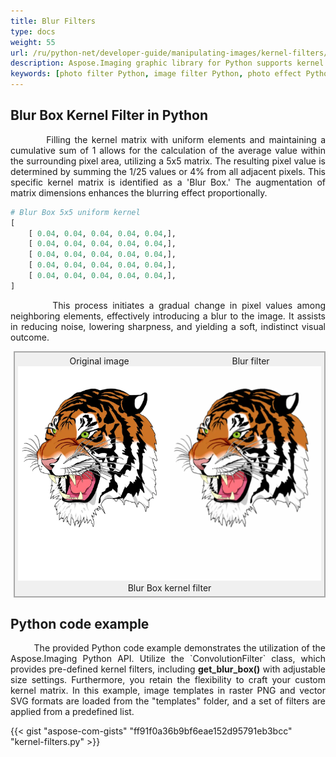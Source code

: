 ```yaml
---
title: Blur Filters
type: docs
weight: 55
url: /ru/python-net/developer-guide/manipulating-images/kernel-filters/blur-filter/
description: Aspose.Imaging graphic library for Python supports kernel filters such Blur as well as custom kernels.
keywords: [photo filter Python, image filter Python, photo effect Python, kernel filter, blur image, blur filter, blur box filter, kernel matrix, convolution operation, custom kernel filter]
---
```


## Blur Box Kernel Filter in Python

<p align='justify'>
&nbsp;&nbsp;&nbsp;&nbsp;&nbsp;&nbsp;&nbsp;&nbsp;
Filling the kernel matrix with uniform elements and maintaining a cumulative sum of 1 allows for the calculation of the average value within the surrounding pixel area, utilizing a 5x5 matrix. The resulting pixel value is determined by summing the 1/25 values or 4% from all adjacent pixels. This specific kernel matrix is identified as a 'Blur Box.' The augmentation of matrix dimensions enhances the blurring effect proportionally.
</p>

```python
# Blur Box 5x5 uniform kernel
[
    [ 0.04, 0.04, 0.04, 0.04, 0.04,],
    [ 0.04, 0.04, 0.04, 0.04, 0.04,],
    [ 0.04, 0.04, 0.04, 0.04, 0.04,],
    [ 0.04, 0.04, 0.04, 0.04, 0.04,],
    [ 0.04, 0.04, 0.04, 0.04, 0.04,],
]
```
<p align='justify'>
&nbsp;&nbsp;&nbsp;&nbsp;&nbsp;&nbsp;&nbsp;&nbsp;
This process initiates a gradual change in pixel values among neighboring elements, effectively introducing a blur to the image. It assists in reducing noise, lowering sharpness, and yielding a soft, indistinct visual outcome.
</p>

<style>
   .frame {
    border: 2px solid darkgray;
    padding: 5px;
    margin: 10px 0 5px 5px;
    background: #f0f0f0;
    align-items: center;
   }
   .marginauto {
    margin: 10px auto 20px;
    display: block;
   }
   .frame figcaption {
    margin: 0 auto;
    display: flex;
    flex-direction: row;
    justify-content: center;
   }
   .container {
    display: flex;
    flex-direction: row;
    align-items: center;
    justify-content: space-around;
   }
</style>

<figure class="frame">
<div class="container">
    <div>
        <figcaption>Original image</figcaption>
    </div>
    <div>
        <figcaption>Blur filter</figcaption>
    </div>
</div>
<div class="container">
    <div>
        <img src="../template-vector-svg.webp" alt="Original vector image" width="793" />
    </div>
    <div>
        <img src="./blur-box-5x5-kernel-filter.svg.webp" alt="Blur Box 5x5 uniform kernel filter in Python" width="793" />
    </div>
</div>
<figcaption>Blur Box kernel filter</figcaption>
</figure>

## Python code example

<p align='justify'>
&nbsp;&nbsp;&nbsp;&nbsp;&nbsp;&nbsp;&nbsp;&nbsp;
The provided Python code example demonstrates the utilization of the Aspose.Imaging Python API. Utilize the `ConvolutionFilter` class, which provides pre-defined kernel filters, including <strong>get_blur_box()</strong> with adjustable size settings. Furthermore, you retain the flexibility to craft your custom kernel matrix. In this example, image templates in raster PNG and vector SVG formats are loaded from the "templates" folder, and a set of filters are applied from a predefined list.
</p>

{{< gist "aspose-com-gists" "ff91f0a36b9bf6eae152d95791eb3bcc" "kernel-filters.py" >}}
